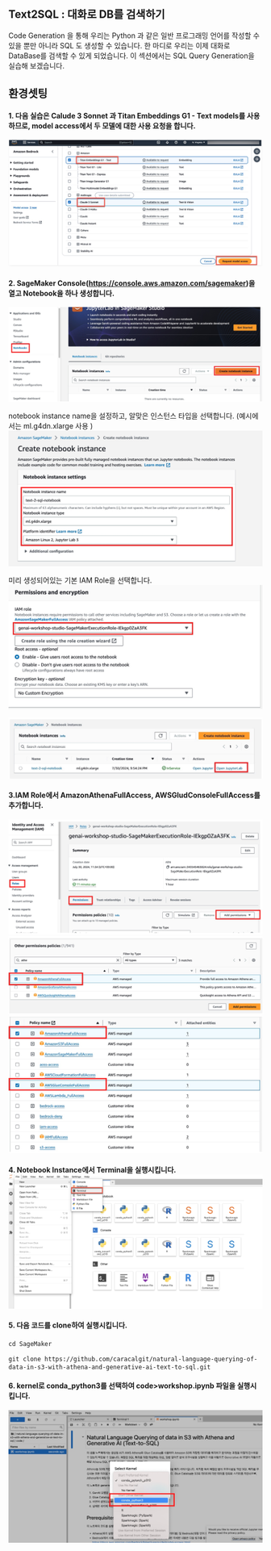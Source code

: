 ## Text2SQL : 대화로 DB를 검색하기
 
Code Generation 을 통해 우리는 Python 과 같은 일반 프로그래밍 언어를 작성할 수 있을 뿐만 아니라 SQL 도 생성할 수 있습니다. 한 마디로 우리는 이제 대화로 DataBase를 검색할 수 있게 되었습니다. 이 섹션에서는  SQL Query Generation을 실습해 보겠습니다.




## 환경셋팅 

#### 1. 다음 실습은 Calude 3 Sonnet 과 Titan Embeddings G1 - Text models를 사용하므로, model access에서 두 모델에 대한 사용 요청을 합니다. 
![alt text](images/35830B02-44F6-4F2B-A180-3F71A112673A.jpeg)



#### 2. SageMaker Console(https://console.aws.amazon.com/sagemaker)을 열고 Notebook을 하나 생성합니다. 
![alt text](images/C470224F-B696-4C80-AD05-71C8944CDCAB.jpeg)

notebook instance name을 설정하고, 알맞은 인스턴스 타입을 선택합니다. (예시에서는 ml.g4dn.xlarge 사용 )
![alt text](images/F7004C1C-D767-4919-AE99-ACADA13E3BDB.jpeg)

미리 생성되어있는 기본 IAM Role을 선택합니다.
![alt text](images/636E38A9-49AE-4641-B8CA-40861918DF09.jpeg)

![alt text](images/0F18DB70-E9BD-4685-9D2B-EA5407967521_4_5005_c.jpeg)



#### 3.IAM Role에서 AmazonAthenaFullAccess, AWSGludConsoleFullAccess를 추가합니다. 
![alt text](images/CE36D6E7-4BEF-475D-B1BC-62A8EA3B09D6.jpeg)
![alt text](images/5359E412-190A-459A-9E34-E9E04A645E95.jpeg)
![alt text](images/68043480-450B-4728-81E9-EB806B746DA5.jpeg)


#### 4. Notebook Instance에서 Terminal을 실행시킵니다.  ![alt text](images/launch-terminal.png)

#### 5. 다음 코드를 clone하여 실행시킵니다. 

```
cd SageMaker
```

```
git clone https://github.com/caracalgit/natural-language-querying-of-data-in-s3-with-athena-and-generative-ai-text-to-sql.git
```

#### 6.  kernel로 conda_python3를 선택하여 code>workshop.ipynb 파일을 실행시킵니다.

![alt text](images/E6D6B614-C819-4C6B-9499-6FD2130C2419.jpeg)




